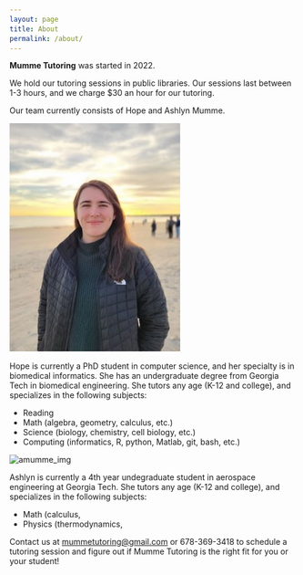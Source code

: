 ```yaml
---
layout: page
title: About
permalink: /about/
---
```


**Mumme Tutoring** was started in 2022. 

We hold our tutoring sessions in public libraries. Our sessions last between 1-3 hours, and we charge $30 an hour for our tutoring.

Our team currently consists of Hope and Ashlyn Mumme. 

![hmumme_img](HMumme.jpg)

Hope is currently a PhD student in computer science, and her specialty is in biomedical informatics. She has an undergraduate degree from Georgia Tech in biomedical engineering. She tutors any age (K-12 and college), and specializes in the following subjects:
- Reading
- Math (algebra, geometry, calculus, etc.)
- Science (biology, chemistry, cell biology, etc.)
- Computing (informatics, R, python, Matlab, git, bash, etc.)

![amumme_img](AMumme.jpg)

Ashlyn is currently a 4th year undegraduate student in aerospace engineering at Georgia Tech. She tutors any age (K-12 and college), and specializes in the following subjects:
- Math (calculus, 
- Physics (thermodynamics, 

Contact us at mummetutoring@gmail.com or 678-369-3418 to schedule a tutoring session and figure out if 
Mumme Tutoring is the right fit for you or your student!
